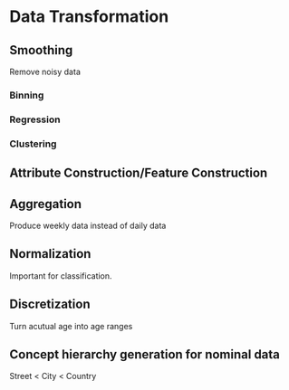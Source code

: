 # Data Transformation

## Smoothing

Remove noisy data

### Binning

### Regression

### Clustering

## Attribute Construction/Feature Construction

## Aggregation

Produce weekly data instead of daily data

## Normalization

Important for classification.

## Discretization

Turn acutual age into age ranges

## Concept hierarchy generation for nominal data

Street < City < Country




